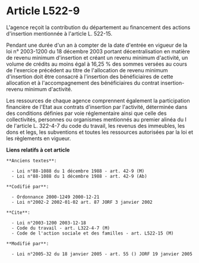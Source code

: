 # Article L522-9

L'agence reçoit la contribution du département au financement des actions d'insertion mentionnée à l'article L. 522-15.

Pendant une durée d'un an à compter de la date d'entrée en vigueur de la loi n° 2003-1200 du 18 décembre 2003  portant
décentralisation en matière de revenu minimum d'insertion et créant un revenu minimum d'activité, un volume de crédits au
moins égal à 16,25 % des sommes versées au cours de l'exercice précédent au titre de l'allocation de revenu minimum
d'insertion doit être consacré à l'insertion des bénéficiaires de cette allocation et à l'accompagnement des bénéficiaires du
contrat insertion-revenu minimum d'activité.

Les ressources de chaque agence comprennent également la participation financière de l'Etat aux contrats d'insertion par
l'activité, déterminée dans des conditions définies par voie réglementaire ainsi que celle des collectivités, personnes ou
organismes mentionnés au premier alinéa du I de l'article L. 322-4-7 du code du travail, les revenus des immeubles, les dons
et legs, les subventions et toutes les ressources autorisées par la loi et les règlements en vigueur.

**Liens relatifs à cet article**

	**Anciens textes**:

	  - Loi n°88-1088 du 1 décembre 1988 - art. 42-9 (M)
	  - Loi n°88-1088 du 1 décembre 1988 - art. 42-9 (Ab)

	**Codifié par**:

	  - Ordonnance 2000-1249 2000-12-21
	  - Loi n°2002-2 2002-01-02 art. 87 JORF 3 janvier 2002

	**Cite**:

	  - Loi n°2003-1200 2003-12-18
	  - Code du travail - art. L322-4-7 (M)
	  - Code de l'action sociale et des familles - art. L522-15 (M)

	**Modifié par**:

	  - Loi n°2005-32 du 18 janvier 2005 - art. 55 () JORF 19 janvier 2005

